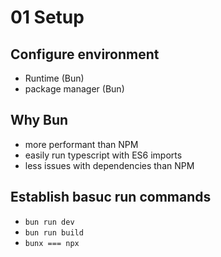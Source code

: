 
# 01 Setup

## Configure environment 
- Runtime (Bun)
- package manager (Bun)

## Why Bun
- more performant than NPM 
- easily run typescript with ES6 imports 
- less issues with dependencies than NPM

## Establish basuc run commands
- `bun run dev`
- `bun run build`
- `bunx === npx`

